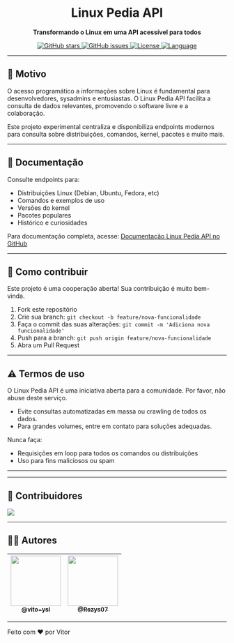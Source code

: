 <h1 align="center">Linux Pedia API</h1>

<div align="center">
  <p>
    <strong>Transformando o Linux em uma API acessível para todos</strong>
  </p>
</div>

<div align="center">
  <a href="https://github.com/vn-wiki/LinuxPedia">
    <img src="https://img.shields.io/github/stars/vn-wiki/LinuxPedia?style=social" alt="GitHub stars" />
  </a>
  <a href="https://github.com/vn-wiki/LinuxPedia/issues">
    <img src="https://img.shields.io/github/issues/vn-wiki/LinuxPedia" alt="GitHub issues" />
  </a>
  <a href="https://github.com/vn-wiki/LinuxPedia/blob/main/LICENSE">
    <img src="https://img.shields.io/github/license/vn-wiki/LinuxPedia" alt="License" />
  </a>
  <a href="https://nodejs.org/">
    <img src="https://img.shields.io/badge/language-Node.js-green" alt="Language" />
  </a>
</div>

---

## 🔧 Motivo

O acesso programático a informações sobre Linux é fundamental para desenvolvedores, sysadmins e entusiastas. O Linux Pedia API facilita a consulta de dados relevantes, promovendo o software livre e a colaboração.

Este projeto experimental centraliza e disponibiliza endpoints modernos para consulta sobre distribuições, comandos, kernel, pacotes e muito mais.

---

## 📖 Documentação

Consulte endpoints para:

- Distribuições Linux (Debian, Ubuntu, Fedora, etc)  
- Comandos e exemplos de uso  
- Versões do kernel  
- Pacotes populares  
- Histórico e curiosidades  

Para documentação completa, acesse: [Documentação Linux Pedia API no GitHub](https://github.com/vn-wiki/LinuxPedia#readme)

---

## 🤝 Como contribuir

Este projeto é uma cooperação aberta! Sua contribuição é muito bem-vinda.

1. Fork este repositório  
2. Crie sua branch: `git checkout -b feature/nova-funcionalidade`  
3. Faça o commit das suas alterações: `git commit -m 'Adiciona nova funcionalidade'`  
4. Push para a branch: `git push origin feature/nova-funcionalidade`  
5. Abra um Pull Request  

---

## ⚠️ Termos de uso

O Linux Pedia API é uma iniciativa aberta para a comunidade. Por favor, não abuse deste serviço.

- Evite consultas automatizadas em massa ou crawling de todos os dados.  
- Para grandes volumes, entre em contato para soluções adequadas.

Nunca faça:

- Requisições em loop para todos os comandos ou distribuições  
- Uso para fins maliciosos ou spam  

---

---

## 👥 Contribuidores

<a href="https://github.com/vn-wiki/LinuxPedia/graphs/contributors">
  <img src="https://contrib.rocks/image?repo=vn-wiki/LinuxPedia" />
</a>

---

## 👨‍💻 Autores

| [<img src="https://github.com/vito-ysl.png?size=115" width=115><br><sub>@vito-ysl</sub>](https://github.com/vito-ysl) | [<img src="https://github.com/Rezys07.png?size=115" width=115><br><sub>@Rezys07</sub>](https://github.com/Rezys07) |
| :---: | :---: |

---


Feito com ❤️ por Vitor  
